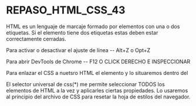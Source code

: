 # REPASO_HTML_CSS_43


HTML es un lenguaje de marcaje formado por elementos con una o dos etiquetas. Si el elemento tiene dos etiquetas estas deben estar correctamente cerradas. 

Para activar o desactivar el ajuste de línea -- Alt+Z o Opt+Z
 
Para abrir DevTools de Chrome -- F12 O CLICK DERECHO E INSPECCIONAR

Para enlazar el CSS a nuetsro HTML el elemento <link> y lo situaremos dentro del <head>

El selector universal de css(*) me permite seleccionar TODOS los elementos de HTML a la vez y aplicarles ciertas propiedades. Lo usaremos al principio del archivo de CSS para resetar la hoja de estilos del navegador.